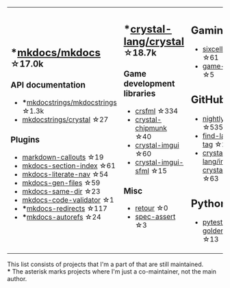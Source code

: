 <table><tr><td>

## **\***[mkdocs/mkdocs](https://github.com/mkdocs/mkdocs) <sup>☆17.0k</sup>

### API documentation

* **\***[mkdocstrings/mkdocstrings](https://github.com/mkdocstrings/mkdocstrings) ☆1.3k
* [mkdocstrings/crystal](https://github.com/mkdocstrings/crystal) ☆27

### Plugins

* [markdown-callouts](https://github.com/oprypin/markdown-callouts) ☆19
* [mkdocs-section-index](https://github.com/oprypin/mkdocs-section-index) ☆61
* [mkdocs-literate-nav](https://github.com/oprypin/mkdocs-literate-nav) ☆54
* [mkdocs-gen-files](https://github.com/oprypin/mkdocs-gen-files) ☆59
* [mkdocs-same-dir](https://github.com/oprypin/mkdocs-same-dir) ☆23
* [mkdocs-code-validator](https://github.com/oprypin/mkdocs-code-validator) ☆1
* **\***[mkdocs-redirects](https://github.com/mkdocs/mkdocs-redirects) ☆117
* **\***[mkdocs-autorefs](https://github.com/mkdocstrings/autorefs) ☆24

</td><td>

## **\***[crystal-lang/crystal](https://github.com/crystal-lang/crystal) <sup>☆18.7k</sup>

### Game development libraries

* [crsfml](https://github.com/oprypin/crsfml) ☆334
* [crystal-chipmunk](https://github.com/oprypin/crystal-chipmunk) ☆40
* [crystal-imgui](https://github.com/oprypin/crystal-imgui) ☆60
* [crystal-imgui-sfml](https://github.com/oprypin/crystal-imgui-sfml) ☆15

### Misc

* [retour](https://github.com/oprypin/retour) ☆0
* [spec-assert](https://github.com/oprypin/spec-assert) ☆3
  
&nbsp;

</td><td>

## Gaming

* [sixcells](https://github.com/oprypin/sixcells) ☆61
* [game-bots](https://github.com/oprypin/game-bots) ☆5

## GitHub

* [nightly.link](https://github.com/oprypin/nightly.link) ☆535
* [find-latest-tag](https://github.com/oprypin/find-latest-tag) ☆28
* [crystal-lang/install-crystal](https://github.com/crystal-lang/install-crystal) ☆63

## Python

* [pytest-golden](https://github.com/oprypin/pytest-golden) ☆13

</tr></table>

This list consists of projects that I'm a part of that are still maintained.  
**\*** The asterisk marks projects where I'm just a co-maintainer, not the main author.
